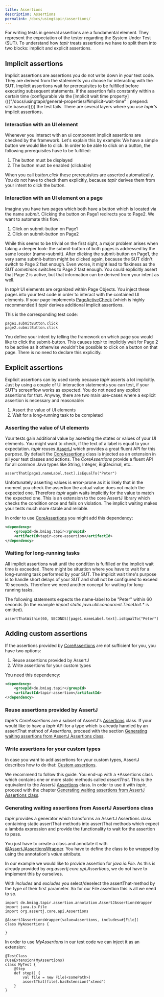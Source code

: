 ```yaml
---
title: Assertions
description: Assertions
permalink: /docs/usingtapir/assertions/
---
```

For writing tests in general assertions are a fundamental element. They represent the expectation of the tester regarding the System Under Test (SUT). To understand how *tapir* treats assertions we have to split them into two blocks: implicit and explicit assertions.

## Implicit assertions
Implicit assertions are assertions you do not write down in your test code. They are derived from the statements you choose for interacting with the SUT. Implicit assertions wait for prerequisites to be fulfilled before executing subsequent statements. If the assertion fails constantly within a certain time (configurable via the [implicit wait time property]({{"/docs/usingtapir/general-properties/#implicit-wait-time" | prepend: site.baseurl}})) the test fails. There are several layers where you use *tapir's* implicit assertions.

### Interaction with an UI element
Whenever you interact with an ui component implicit assertions are checked by the framework. Let's explain this by example:
We have a simple button we would like to click. In order to be able to click on a button, the following prerequisites have to be fulfilled:
1. The button must be displayed
1. The button must be enabled (clickable)

When you call *button.click* these prerequisites are asserted automatically. You do not have to check them explicitly, because *tapir* derives them from your intent to click the button.

### Interaction with an UI element on a page
Imagine you have two pages which both have a button which is located via the name *submit*. Clicking the button on Page1 redirects you to Page2. We want to automate this flow:
1. Click on submit-button on Page1
1. Click on submit-button on Page2

While this seems to be trivial on the first sight, a major problem arises when taking a deeper look: the submit-button of both pages is addressed by the same locator (name=submit). After clicking the submit-button on Page1, the very same submit-button might be clicked again, because the SUT didn't switch to Page 2 fast enough. Even worse, it might lead to flakiness as the SUT *sometimes* switches to Page 2 fast enough. You could explicitly assert that Page 2 is active, but that information can be derived from your intent as well.

In *tapir* UI elements are organized within Page Objects. You inject these pages into your test code in order to interact with the contained UI elements. If your page implements [PageActiveCheck](https://www.javadoc.io/page/de.bmiag.tapir/tapir/latest/de/bmiag/tapir/page/annotation/PageActiveCheck.html) (which is highly recommended!) *tapir* derives additional implicit assertions.

This is the corresponding test code:
``` xtend
page1.submitButton.click
page2.submitButton.click
```

You define your intent by telling the framework on which page you would like to click the submit-button. This causes *tapir* to implicitly wait for Page 2 to be active as it otherwise wouldn't be possible to click on a button on that page. There is no need to declare this explicitly.

## Explicit assertions
Explicit assertions can by used rarely because *tapir* asserts a lot implicitly. Just by using a couple of UI interaction statements you can test, if your SUT's screenflow works as expected. You do not need any explicit assertions for that. Anyway, there are two main use-cases where a explicit assertion is necessary and reasonable:
1. Assert the value of UI elements
1. Wait for a long-running task to be completed

### Asserting the value of UI elements
Your tests gain additional value by asserting the states or values of your UI elements. You might want to check, if the text of a label is equal to your expectation. *tapir* reuses [AssertJ](http://joel-costigliola.github.io/assertj/) which provides a great fluent API for this purpose. By default the [CoreAssertions](https://www.javadoc.io/page/de.bmiag.tapir/tapir/latest/de/bmiag/tapir/coreassertion/CoreAssertions.html) class is injected as an extension in all your test classes and actions. The *CoreAssertions* provide a fluent API for all common Java types like String, Integer, BigDecimal, etc..

``` xtend
assertThat[page1.nameLabel.text].isEqualTo("Peter")
```

Unfortunately asserting values is error-prone as it is likely that in the moment you check the assertion the actual value does not match the expected one. Therefore *tapir* again waits implicitly for the value to match the expected one. This is an extension to the core AssertJ library which checks the condition once and fails on violation. The implicit waiting makes your tests much more stable and reliable.

In order to use [CoreAssertions](https://www.javadoc.io/page/de.bmiag.tapir/tapir/latest/de/bmiag/tapir/coreassertion/CoreAssertions.html) you might add this dependency:
``` xml
<dependency>
    <groupId>de.bmiag.tapir</groupId>
    <artifactId>tapir-core-assertion</artifactId>
</dependency>
```

### Waiting for long-running tasks
All implicit assertions wait until the condition is fulfilled or the implicit wait time is exceeded. There might be situation where you have to wait for a long-running task performed by your SUT. The implicit wait time's purpose is to handle short delays of your SUT and shall not be configured to exceed 10 seconds. Therefore we need another concept for waiting for long-running tasks.

The following statements expects the name-label to be "Peter" within 60 seconds (In the example *import static java.util.concurrent.TimeUnit.\** is omitted).

``` xtend
assertThatWithin(60, SECONDS)[page1.nameLabel.text].isEqualTo("Peter")
```

## Adding custom assertions

If the assertions provided by [CoreAssertions](https://www.javadoc.io/page/de.bmiag.tapir/tapir/latest/de/bmiag/tapir/coreassertion/CoreAssertions.html) are not sufficient for you, you have two options:

1. Reuse assertions provided by AssertJ
1. Write assertions for your custom types

You need this dependency:
``` xml
<dependency>
    <groupId>de.bmiag.tapir</groupId>
    <artifactId>tapir-assertion</artifactId>
</dependency>
```

### Reuse assertions provided by AssertJ
*tapir's* *CoreAssertions* are a subset of AssertJ's [Assertions](http://joel-costigliola.github.io/assertj/core-8/api/org/assertj/core/api/Assertions.html) class. If your would like to have a *tapir* API for a type which is already handled by an assertThat method of *Assertions*, proceed with the section [Generating waiting assertions from AssertJ Assertions class](#generating-waiting-assertions-from-assertj-assertions-class).

### Write assertions for your custom types
In case you want to add assertions for your custom types, AssertJ describes how to do that: [Custom assertions](http://joel-costigliola.github.io/assertj/assertj-core-custom-assertions.html).

We recommend to follow this guide. You end-up with a \*Assertions class which contains one or more static methods called *assertThat*. This is the equivalent to the AssertJ [Assertions](http://joel-costigliola.github.io/assertj/core-8/api/org/assertj/core/api/Assertions.html) class. In order to use it with *tapir*, proceed with the chapter [Generating waiting assertions from AssertJ Assertions class](#generating-waiting-assertions-from-assertj-assertions-class).

### Generating waiting assertions from AssertJ Assertions class
*tapir* provides a generator which transforms an AssertJ Assertions class containing static assertThat-methods into assertThat methods which expect a lambda expression and provide the functionality to wait for the assertion to pass.

You just have to create a class and annotate it with [@AssertJAssertionsWrapper](https://www.javadoc.io/page/de.bmiag.tapir/tapir/latest/de/bmiag/tapir/assertion/annotation/AssertJAssertionsWrapper.html). You have to define the class to be wrapped by using the annotation's *value* attribute.

In our example we would like to provide assertion for *java.io.File*. As this is already provided by *org.assertj.core.api.Assertions*, we do not have to implement this by ourselves.

With *includes* and *excludes* you select/deselect the assertThat-method by the type of their first parameter. So for our File assertion this is all we need to so.

``` xtend
import de.bmiag.tapir.assertion.annotation.AssertJAssertionsWrapper
import java.io.File
import org.assertj.core.api.Assertions

@AssertJAssertionsWrapper(value=Assertions, includes=#[File])
class MyAssertions {

}
```

In order to use *MyAssertions* in our test code we can inject it as an extension:
``` xtend
@TestClass
@UseExtension(MyAssertions)
class MyTest {
    @Step
    def step() {
        val file = new File(<somePath>)
        assertThat[file].hasExtension("xtend")
    }
}
```
